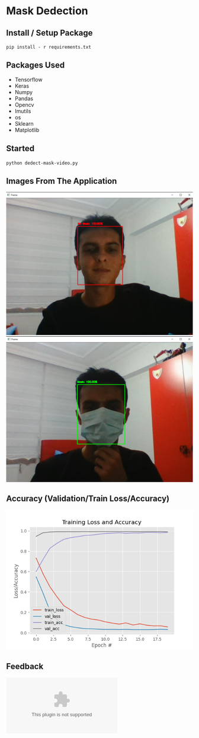 # Mask Dedection

## Install / Setup Package

```
pip install - r requirements.txt
```

## Packages Used
  - Tensorflow
  - Keras
  - Numpy
  - Pandas
  - Opencv
  - Imutils
  - os
  - Sklearn
  - Matplotlib

## Started

```
python dedect-mask-video.py
```

## Images From The Application

![](https://github.com/Melihemin/mask-dedection/blob/main/screenshot/nomask.png)
![](https://github.com/Melihemin/mask-dedection/blob/main/screenshot/mask.png)

## Accuracy (Validation/Train Loss/Accuracy)

![](https://github.com/Melihemin/mask-dedection/blob/main/plot.png)

## Feedback
![Gmail](melihemin10@gmail.com)

